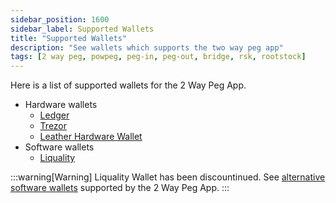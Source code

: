 ```yaml
---
sidebar_position: 1600
sidebar_label: Supported Wallets
title: "Supported Wallets"
description: "See wallets which supports the two way peg app"
tags: [2 way peg, powpeg, peg-in, peg-out, bridge, rsk, rootstock]
---
```


Here is a list of supported wallets for the 2 Way Peg App.
- Hardware wallets
    - [Ledger](/resources/guides/two-way-peg-app/pegin/ledger/)
    - [Trezor](/resources/guides/two-way-peg-app/pegin/trezor/)
    - [Leather Hardware Wallet](https://leather.io/)
- Software wallets
    - [Liquality](/resources/guides/two-way-peg-app/pegin/liquality/)

:::warning[Warning]
Liquality Wallet has been discountinued. See [alternative software wallets](/dev-tools/wallets) supported by the 2 Way Peg App.
:::